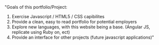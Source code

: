 "Goals of this portfolio/Project: 
1. Exercise Javascript / HTML5 / CSS capibilites
2. Provide a clean, easy to read portfolio for potential employers
3. Explore new languages, with this website being a base. (Angular JS, replicate using Ruby on, ect)
4. Provide an interface for other projects (future javascript applications)"